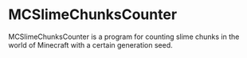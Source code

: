# MCSlimeChunksCounter
MCSlimeChunksCounter is a program for counting slime chunks in the world of Minecraft with a certain generation seed.
